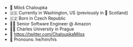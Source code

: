 - :wave: Miloš Chaloupka
- :us: Currently in Washington, US (previously in :scotland: Scotland)
- :czech_republic: Born in Czech Republic
- :man_technologist: Senior Software Engineer @ Amazon
- :man_student: Charles University in Prague
- :email: https://twitter.com/ChaloupkaMilos󠁧
- :man: Pronouns: he/him/his


<!--
**mchaloupka/mchaloupka** is a ✨ _special_ ✨ repository because its `README.md` (this file) appears on your GitHub profile.

Here are some ideas to get you started:

- 🔭 I’m currently working on ...
- 🌱 I’m currently learning ...
- 👯 I’m looking to collaborate on ...
- 🤔 I’m looking for help with ...
- 💬 Ask me about ...


- ⚡ Fun fact: ...
-->
